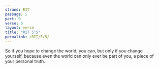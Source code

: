 ```yaml
---
strand: RIT
passage: 5
part: 0
verse: 5
layout: verse
title: "RIT 5:5"
permalink: /RIT/5/5/
---
```

So if you hope to change the world, you can, but only if you change yourself, because even the world can only ever be part of you, a piece of your personal truth.
